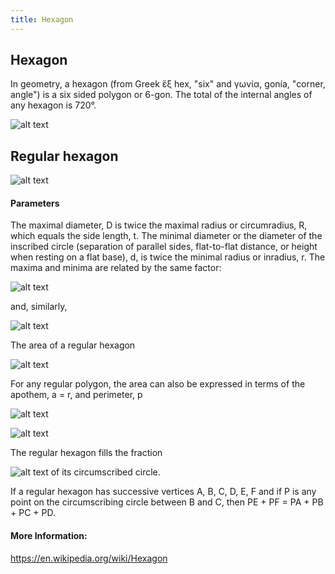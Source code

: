 ```yaml
---
title: Hexagon
---
```

## Hexagon

In geometry, a hexagon (from Greek ἕξ hex, "six" and γωνία, gonía, "corner, angle") is a six sided polygon or 6-gon. The total of the internal angles of any hexagon is 720°.

![alt text](https://upload.wikimedia.org/wikipedia/commons/thumb/3/38/Regular_polygon_6_annotated.svg/220px-Regular_polygon_6_annotated.svg.png "Logo Title Text 1")

## Regular hexagon

![alt text](https://upload.wikimedia.org/wikipedia/commons/thumb/b/b7/Regular_hexagon_1.svg/220px-Regular_hexagon_1.svg.png "Logo Title Text 1")



#### Parameters

The maximal diameter, D is twice the maximal radius or circumradius, R, which equals the side length, t. The minimal diameter or the diameter of the inscribed circle (separation of parallel sides, flat-to-flat distance, or height when resting on a flat base), d, is twice the minimal radius or inradius, r. The maxima and minima are related by the same factor:

![alt text](https://wikimedia.org/api/rest_v1/media/math/render/svg/81a290a60c57b34604ddfb3173c22f9c4f332cb7 "Logo Title Text 1")


and, similarly,

![alt text](https://wikimedia.org/api/rest_v1/media/math/render/svg/581bcb94e9d19cf7ff38e3880aabd2a9993fe4d0 "Logo Title Text 1")


The area of a regular hexagon

![alt text](https://wikimedia.org/api/rest_v1/media/math/render/svg/7556bf95b06e30cec43c5dec3618bb9516a71843 "Logo Title Text 1")


For any regular polygon, the area can also be expressed in terms of the apothem, a = r, and perimeter, p 

![alt text](https://wikimedia.org/api/rest_v1/media/math/render/svg/6211eae376c16b513950f176176f60c7bef620ca "Logo Title Text 1")

![alt text](https://wikimedia.org/api/rest_v1/media/math/render/svg/cca2e2801987cc4ed4e6be3abb85083c35e99505 "Logo Title Text 1")


The regular hexagon fills the fraction 

![alt text](https://wikimedia.org/api/rest_v1/media/math/render/svg/d80ee28810aaed0d8ec9b04ae1a5bba126c725e8 "Logo Title Text 1")
of its circumscribed circle.

If a regular hexagon has successive vertices A, B, C, D, E, F and if P is any point on the circumscribing circle between B and C, then PE + PF = PA + PB + PC + PD.

<!-- The article goes here, in GitHub-flavored Markdown. Feel free to add YouTube videos, images, and CodePen/JSBin embeds  -->

#### More Information:
<!-- Please add any articles you think might be helpful to read before writing the article -->
https://en.wikipedia.org/wiki/Hexagon
